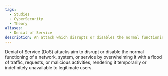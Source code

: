 ```yaml
---
tags:
  - Studies
  - CyberSecurity
  - Theory
aliases:
  - Denial of Service
description: An attack which disrupts or disables the normal functioning of a network by overwhelming it with a flood of traffic.
---
```

Denial of Service (DoS) attacks aim to disrupt or disable the normal functioning of a network, system, or service by overwhelming it with a flood of traffic, requests, or malicious activities, rendering it temporarily or indefinitely unavailable to legitimate users.